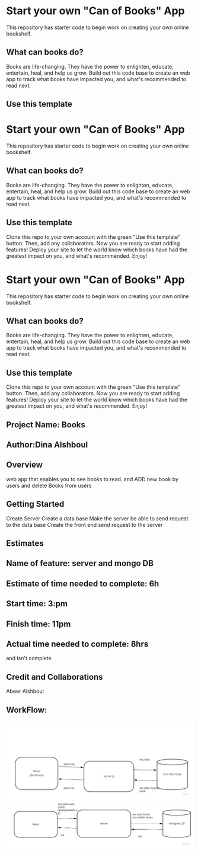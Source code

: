 # Start your own "Can of Books" App

This repository has starter code to begin work on creating your own online bookshelf.

## What can books do?

Books are life-changing. They have the power to enlighten, educate, entertain, heal, and help us grow. Build out this code base to create an web app to track what books have impacted you, and what's recommended to read next.

## Use this template


# Start your own "Can of Books" App

This repository has starter code to begin work on creating your own online bookshelf.

## What can books do?

Books are life-changing. They have the power to enlighten, educate, entertain, heal, and help us grow. Build out this code base to create an web app to track what books have impacted you, and what's recommended to read next.

## Use this template

Clone this repo to your own account with the green "Use this template" button. Then, add any collaborators. Now you are ready to start adding features! Deploy your site to let the world know which books have had the greatest impact on you, and what's recommended. Enjoy!


# Start your own "Can of Books" App

This repository has starter code to begin work on creating your own online bookshelf.

## What can books do?

Books are life-changing. They have the power to enlighten, educate, entertain, heal, and help us grow. Build out this code base to create an web app to track what books have impacted you, and what's recommended to read next.

## Use this template

Clone this repo to your own account with the green "Use this template" button. Then, add any collaborators. Now you are ready to start adding features! Deploy your site to let the world know which books have had the greatest impact on you, and what's recommended. Enjoy!


## Project Name: Books
## Author:Dina Alshboul

## Overview
web app that enables you to see books to read.
and ADD new book by users and delete Books from users

## Getting Started
Create Server Create a data base Make the server be able to send request to the data base Create the front end send request to the server

## Estimates
## Name of feature: server and mongo DB

## Estimate of time needed to complete: 6h

## Start time: 3:pm

## Finish time: 11pm

## Actual time needed to complete: 8hrs
and isn't complete

## Credit and Collaborations
Abeer Alshboul

## WorkFlow:
![Workfolw](./WorkFlow%20mongo.jpg)
![Workfolw](./WorkFlow%20mongo2.jpg)
